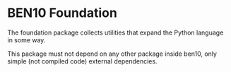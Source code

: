 BEN10 Foundation
===========

The foundation package collects utilities that expand the Python language in some way.

This package must not depend on any other package inside ben10, only simple (not compiled code) external dependencies.
